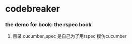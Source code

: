 codebreaker
===========

### the demo for book: the rspec book
1. 目录 cucumber_spec 是自己为了用rspec 模仿cucumber

